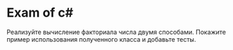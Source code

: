 # Exam of c#
Реализуйте вычисление факториала числа двумя способами. Покажите пример использования полученного класса и добавьте тесты.